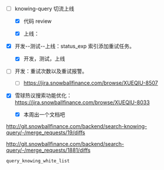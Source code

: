 - [ ] knowing-query 切流上线
  - [x] 代码 review
  - [x] 上线：
  
  
  
- [x] 开发--测试--上线：status_exp 索引添加重试任务。
  - [x] 开发，测试，上线
  
- [ ] 开发：重试次数以及重试报警。

  - [ ] https://jira.snowballfinance.com/browse/XUEQIU-8507

- [x] 雪球热议搜索功能优化：https://jira.snowballfinance.com/browse/XUEQIU-8033

  - [x] 本周出一个文档吧












http://git.snowballfinance.com/backend/search-knowing-query/-/merge_requests/19/diffs





http://git.snowballfinance.com/backend/search-query/-/merge_requests/1881/diffs





```
query_knowing_white_list
```